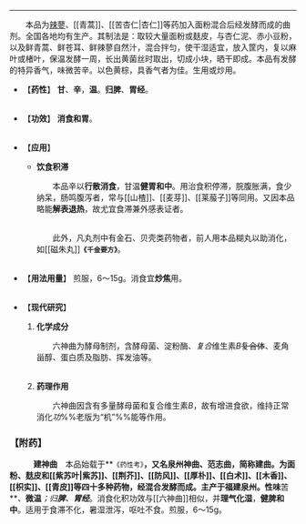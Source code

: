 ---
&emsp;&emsp;本品为<ins>辣蓼</ins>、[[青蒿]]、[[苦杏仁|杏仁]]等药加入面粉混合后经发酵而成的曲剂。全国各地均有生产。其制法是：取较大量面粉或麸皮，与杏仁泥、赤小豆粉，以及鲜青蒿、鲜苍耳、鲜辣蓼自然汁，混合拌匀，使干湿适宜，放入筐内，复以麻叶或楮叶，保温发酵一周，长出黄菌丝时取出，切成小块，晒干即成。本品有发酵的特异香气，味微苦辛。以色黄棕，具香气者为佳。生用或炒用。

- 【**药性**】
	**甘**、**辛**，**温**。**归脾**、**胃经**。<br></br>

- 【**功效**】
	**消食和胃**。<br></br>

- 【**应用**】
	* **饮食积滞**
		
		&emsp;&emsp;本品辛以**行散消食**，甘温**健胃和中**。用治食积停滞，脘腹胀满，食少纳呆，肠鸣腹泻者，常与[[山楂]]、[[麦芽]]、[[莱菔子]]等同用。又因本品略能**解表退热**，故尤宜食滞兼外感表证者。<br></br>

		&emsp;&emsp;此外，凡丸剂中有金石、贝壳类药物者，前人用本品糊丸以助消化，如[[磁朱丸]]**`《千金要方》`**。<br></br>

- 【**用法用量**】
	煎服，6～15g。消食宜**炒焦**用。<br></br>

- 【**现代研究**】
	1. **化学成分**
		
		&emsp;&emsp;六神曲为酵母制剂，含酵母菌、淀粉酶、<dfn>复合</dfn>维生素$B$~~复合体~~、麦角甾醇、蛋白质及脂肪、挥发油等。<br></br>
	
	2. **药理作用**
		
		&emsp;&emsp;六神曲因含有多量酵母菌和复合维生素$B$，故有增进食欲，维持正常消化<dfn>功</dfn>%%老版为“机”%%能等作用。

### 【附药】

&emsp;&emsp;&emsp;**建神曲**&emsp;本品始载于**`《药性考》`**，又名泉州神曲、范志曲，简称建曲。为面粉、麸皮和[[紫苏叶|紫苏]]、[[荆芥]]、[[防风]]、[[厚朴]]、[[白术]]、[[木香]]、[[枳实]]、[[青皮]]等四十多种药物，经混合发酵而成。主产于福建泉州。性味**苦**<dfn>、</dfn>**微温**<dfn>；归**脾**、**胃经**</dfn>。消食化积功效与[[六神曲]]相似，并**理气化湿**，**健脾和中**。适用于食滞不化，暑湿泄泻，呕吐不食。煎服，6～15g。